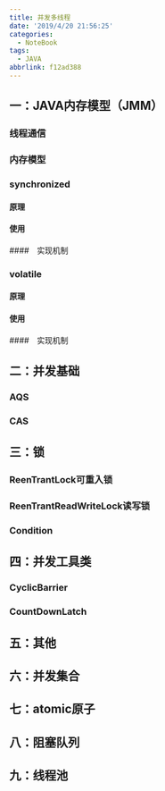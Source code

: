 ```yaml
---
title: 并发多线程
date: '2019/4/20 21:56:25'
categories:
  - NoteBook
tags:
  - JAVA
abbrlink: f12ad388
---
```

## 一：JAVA内存模型（JMM）
### 线程通信
### 内存模型
### synchronized
#### 原理
#### 使用
####　实现机制
### volatile
#### 原理
#### 使用
####　实现机制
##  二：并发基础
### AQS
### CAS
## 三：锁
### ReenTrantLock可重入锁
### ReenTrantReadWriteLock读写锁
### Condition
## 四：并发工具类
### CyclicBarrier
### CountDownLatch
## 五：其他
## 六：并发集合
## 七：atomic原子
## 八：阻塞队列
## 九：线程池

